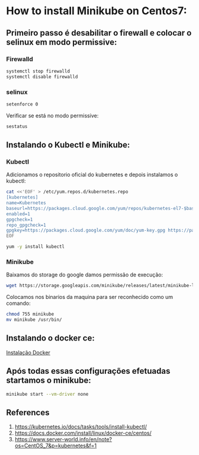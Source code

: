 # How to install Minikube on Centos7:

## Primeiro passo é desabilitar o firewall e colocar o selinux em modo permissive:

### Firewalld

```bash
systemctl stop firewalld 
systemctl disable firewalld
```

### selinux

```bash
setenforce 0
```
Verificar se está no modo permissive:

```bash
sestatus
```

## Instalando o Kubectl e Minikube:

### Kubectl

Adicionamos o repositorio oficial do kubernetes e depois instalamos o kubectl:

```bash
cat <<'EOF' > /etc/yum.repos.d/kubernetes.repo
[kubernetes]
name=Kubernetes
baseurl=https://packages.cloud.google.com/yum/repos/kubernetes-el7-$basearch
enabled=1
gpgcheck=1
repo_gpgcheck=1
gpgkey=https://packages.cloud.google.com/yum/doc/yum-key.gpg https://packages.cloud.google.com/yum/doc/rpm-package-key.gpg
EOF
```

```bash
yum -y install kubectl
```

### Minikube

Baixamos do storage do google damos permissão de execução:

```bash
wget https://storage.googleapis.com/minikube/releases/latest/minikube-linux-amd64 -O minikube
```

Colocamos nos binarios da maquina para ser reconhecido como um comando:

```bash
chmod 755 minikube
mv minikube /usr/bin/
```

## Instalando o docker ce:

[Instalação Docker](https://github.com/galenothiago/estudos-javascript/blob/master/fundamentos/organizacao.js)

## Após todas essas configurações efetuadas startamos o minikube:

```bash
minikube start --vm-driver none
``` 

## References

1. https://kubernetes.io/docs/tasks/tools/install-kubectl/
1. https://docs.docker.com/install/linux/docker-ce/centos/
1. https://www.server-world.info/en/note?os=CentOS_7&p=kubernetes&f=1
